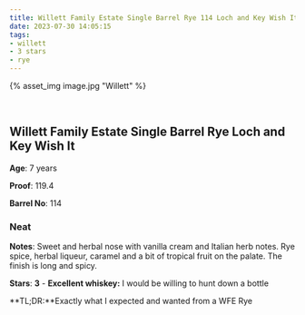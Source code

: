 ```yaml
---
title: Willett Family Estate Single Barrel Rye 114 Loch and Key Wish It
date: 2023-07-30 14:05:15
tags:
- willett
- 3 stars
- rye
---
```



{% asset_img image.jpg "Willett" %}

&nbsp;

## Willett Family Estate Single Barrel Rye Loch and Key Wish It

**Age**: 7 years

**Proof**: 119.4

**Barrel No**: 114

### Neat

**Notes**: Sweet and herbal nose with vanilla cream and Italian herb notes. Rye spice, herbal liqueur, caramel and a bit of tropical fruit on the palate. The finish is long and spicy.

**Stars**: **3** - **Excellent whiskey:** I would be willing to hunt down a bottle

**TL;DR:**Exactly what I expected and wanted from a WFE Rye